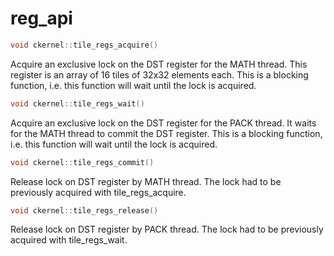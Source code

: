 # reg_api

```cpp
void ckernel::tile_regs_acquire()
```

Acquire an exclusive lock on the DST register for the MATH thread. This register is an array of 16 tiles of 32x32 elements each. This is a blocking function, i.e. this function will wait until the lock is acquired. 

```cpp
void ckernel::tile_regs_wait()
```

Acquire an exclusive lock on the DST register for the PACK thread. It waits for the MATH thread to commit the DST register. This is a blocking function, i.e. this function will wait until the lock is acquired. 

```cpp
void ckernel::tile_regs_commit()
```

Release lock on DST register by MATH thread. The lock had to be previously acquired with tile_regs_acquire. 

```cpp
void ckernel::tile_regs_release()
```

Release lock on DST register by PACK thread. The lock had to be previously acquired with tile_regs_wait.
